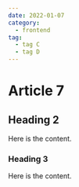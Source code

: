 ```yaml
---
date: 2022-01-07
category:
  - frontend
tag:
  - tag C
  - tag D
---
```


# Article 7

## Heading 2

Here is the content.

### Heading 3

Here is the content.
